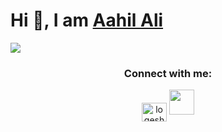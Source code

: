 <!DOCTYPE html>
<html>
<body>
  <h1>Hi 👋, I am <a href="https://ashutoshhathidara.com/">Aahil Ali</a></h1>
</body>
</html>
<img src="https://github.com/ashutosh1919/ashutosh1919/blob/master/linkedin_banner.png" />
<h3 align="middle">Connect with me:</h3>
<p align="middle">
<a href="https://linkedin.com/in/logeshwaran-elumalai-a180b3249" target="blank"><img align="center" src="https://raw.githubusercontent.com/rahuldkjain/github-profile-readme-generator/master/src/images/icons/Social/linked-in-alt.svg" alt="logeshwaran-elumalai-a180b3249" height="30" width="40" /></a>
<a href="https://www.instagram.com/layman_brother"><img src="https://github.com/ashutosh1919/ashutosh1919/blob/master/logos/instagram.png" width="40" /></a>
</p>





<!--
**AahilAliCodes/AahilAliCodes** is a ✨ _special_ ✨ repository because its `README.md` (this file) appears on your GitHub profile.

Here are some ideas to get you started:

- 🔭 I’m currently working on ...
- 🌱 I’m currently learning ...
- 👯 I’m looking to collaborate on ...
- 🤔 I’m looking for help with ...
- 💬 Ask me about ...
- 📫 How to reach me: ...
- 😄 Pronouns: ...
- ⚡ Fun fact: ...
-->
